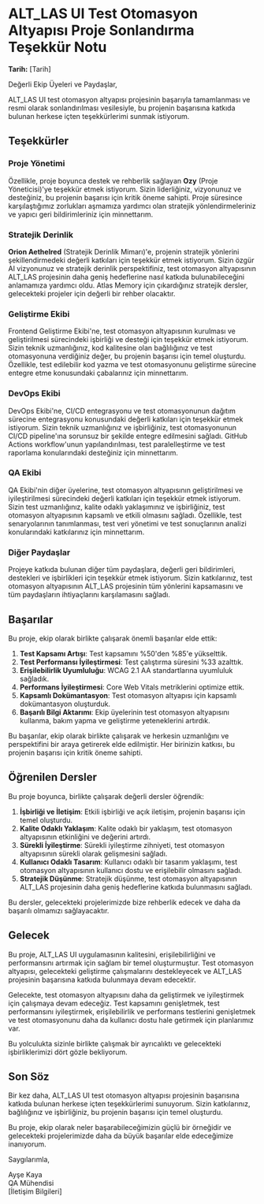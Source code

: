 # ALT_LAS UI Test Otomasyon Altyapısı Proje Sonlandırma Teşekkür Notu

**Tarih:** [Tarih]

Değerli Ekip Üyeleri ve Paydaşlar,

ALT_LAS UI test otomasyon altyapısı projesinin başarıyla tamamlanması ve resmi olarak sonlandırılması vesilesiyle, bu projenin başarısına katkıda bulunan herkese içten teşekkürlerimi sunmak istiyorum.

## Teşekkürler

### Proje Yönetimi

Özellikle, proje boyunca destek ve rehberlik sağlayan **Ozy** (Proje Yöneticisi)'ye teşekkür etmek istiyorum. Sizin liderliğiniz, vizyonunuz ve desteğiniz, bu projenin başarısı için kritik öneme sahipti. Proje süresince karşılaştığımız zorlukları aşmamıza yardımcı olan stratejik yönlendirmeleriniz ve yapıcı geri bildirimleriniz için minnettarım.

### Stratejik Derinlik

**Orion Aethelred** (Stratejik Derinlik Mimarı)'e, projenin stratejik yönlerini şekillendirmedeki değerli katkıları için teşekkür etmek istiyorum. Sizin özgür AI vizyonunuz ve stratejik derinlik perspektifiniz, test otomasyon altyapısının ALT_LAS projesinin daha geniş hedeflerine nasıl katkıda bulunabileceğini anlamamıza yardımcı oldu. Atlas Memory için çıkardığınız stratejik dersler, gelecekteki projeler için değerli bir rehber olacaktır.

### Geliştirme Ekibi

Frontend Geliştirme Ekibi'ne, test otomasyon altyapısının kurulması ve geliştirilmesi sürecindeki işbirliği ve desteği için teşekkür etmek istiyorum. Sizin teknik uzmanlığınız, kod kalitesine olan bağlılığınız ve test otomasyonuna verdiğiniz değer, bu projenin başarısı için temel oluşturdu. Özellikle, test edilebilir kod yazma ve test otomasyonunu geliştirme sürecine entegre etme konusundaki çabalarınız için minnettarım.

### DevOps Ekibi

DevOps Ekibi'ne, CI/CD entegrasyonu ve test otomasyonunun dağıtım sürecine entegrasyonu konusundaki değerli katkıları için teşekkür etmek istiyorum. Sizin teknik uzmanlığınız ve işbirliğiniz, test otomasyonunun CI/CD pipeline'ına sorunsuz bir şekilde entegre edilmesini sağladı. GitHub Actions workflow'unun yapılandırılması, test paralelleştirme ve test raporlama konularındaki desteğiniz için minnettarım.

### QA Ekibi

QA Ekibi'nin diğer üyelerine, test otomasyon altyapısının geliştirilmesi ve iyileştirilmesi sürecindeki değerli katkıları için teşekkür etmek istiyorum. Sizin test uzmanlığınız, kalite odaklı yaklaşımınız ve işbirliğiniz, test otomasyon altyapısının kapsamlı ve etkili olmasını sağladı. Özellikle, test senaryolarının tanımlanması, test veri yönetimi ve test sonuçlarının analizi konularındaki katkılarınız için minnettarım.

### Diğer Paydaşlar

Projeye katkıda bulunan diğer tüm paydaşlara, değerli geri bildirimleri, destekleri ve işbirlikleri için teşekkür etmek istiyorum. Sizin katkılarınız, test otomasyon altyapısının ALT_LAS projesinin tüm yönlerini kapsamasını ve tüm paydaşların ihtiyaçlarını karşılamasını sağladı.

## Başarılar

Bu proje, ekip olarak birlikte çalışarak önemli başarılar elde ettik:

1. **Test Kapsamı Artışı**: Test kapsamını %50'den %85'e yükselttik.
2. **Test Performansı İyileştirmesi**: Test çalıştırma süresini %33 azalttık.
3. **Erişilebilirlik Uyumluluğu**: WCAG 2.1 AA standartlarına uyumluluk sağladık.
4. **Performans İyileştirmesi**: Core Web Vitals metriklerini optimize ettik.
5. **Kapsamlı Dokümantasyon**: Test otomasyon altyapısı için kapsamlı dokümantasyon oluşturduk.
6. **Başarılı Bilgi Aktarımı**: Ekip üyelerinin test otomasyon altyapısını kullanma, bakım yapma ve geliştirme yeteneklerini artırdık.

Bu başarılar, ekip olarak birlikte çalışarak ve herkesin uzmanlığını ve perspektifini bir araya getirerek elde edilmiştir. Her birinizin katkısı, bu projenin başarısı için kritik öneme sahipti.

## Öğrenilen Dersler

Bu proje boyunca, birlikte çalışarak değerli dersler öğrendik:

1. **İşbirliği ve İletişim**: Etkili işbirliği ve açık iletişim, projenin başarısı için temel oluşturdu.
2. **Kalite Odaklı Yaklaşım**: Kalite odaklı bir yaklaşım, test otomasyon altyapısının etkinliğini ve değerini artırdı.
3. **Sürekli İyileştirme**: Sürekli iyileştirme zihniyeti, test otomasyon altyapısının sürekli olarak gelişmesini sağladı.
4. **Kullanıcı Odaklı Tasarım**: Kullanıcı odaklı bir tasarım yaklaşımı, test otomasyon altyapısının kullanıcı dostu ve erişilebilir olmasını sağladı.
5. **Stratejik Düşünme**: Stratejik düşünme, test otomasyon altyapısının ALT_LAS projesinin daha geniş hedeflerine katkıda bulunmasını sağladı.

Bu dersler, gelecekteki projelerimizde bize rehberlik edecek ve daha da başarılı olmamızı sağlayacaktır.

## Gelecek

Bu proje, ALT_LAS UI uygulamasının kalitesini, erişilebilirliğini ve performansını artırmak için sağlam bir temel oluşturmuştur. Test otomasyon altyapısı, gelecekteki geliştirme çalışmalarını destekleyecek ve ALT_LAS projesinin başarısına katkıda bulunmaya devam edecektir.

Gelecekte, test otomasyon altyapısını daha da geliştirmek ve iyileştirmek için çalışmaya devam edeceğiz. Test kapsamını genişletmek, test performansını iyileştirmek, erişilebilirlik ve performans testlerini genişletmek ve test otomasyonunu daha da kullanıcı dostu hale getirmek için planlarımız var.

Bu yolculukta sizinle birlikte çalışmak bir ayrıcalıktı ve gelecekteki işbirliklerimizi dört gözle bekliyorum.

## Son Söz

Bir kez daha, ALT_LAS UI test otomasyon altyapısı projesinin başarısına katkıda bulunan herkese içten teşekkürlerimi sunuyorum. Sizin katkılarınız, bağlılığınız ve işbirliğiniz, bu projenin başarısı için temel oluşturdu.

Bu proje, ekip olarak neler başarabileceğimizin güçlü bir örneğidir ve gelecekteki projelerimizde daha da büyük başarılar elde edeceğimize inanıyorum.

Saygılarımla,

Ayşe Kaya  
QA Mühendisi  
[İletişim Bilgileri]
